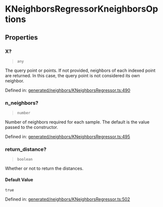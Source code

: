 # KNeighborsRegressorKneighborsOptions

## Properties

### X?

> `any`

The query point or points. If not provided, neighbors of each indexed point are returned. In this case, the query point is not considered its own neighbor.

Defined in:  [generated/neighbors/KNeighborsRegressor.ts:490](https://github.com/transitive-bullshit/scikit-learn-ts/blob/92ab806/packages/sklearn/src/generated/neighbors/KNeighborsRegressor.ts#L490)

### n\_neighbors?

> `number`

Number of neighbors required for each sample. The default is the value passed to the constructor.

Defined in:  [generated/neighbors/KNeighborsRegressor.ts:495](https://github.com/transitive-bullshit/scikit-learn-ts/blob/92ab806/packages/sklearn/src/generated/neighbors/KNeighborsRegressor.ts#L495)

### return\_distance?

> `boolean`

Whether or not to return the distances.

#### Default Value

`true`

Defined in:  [generated/neighbors/KNeighborsRegressor.ts:502](https://github.com/transitive-bullshit/scikit-learn-ts/blob/92ab806/packages/sklearn/src/generated/neighbors/KNeighborsRegressor.ts#L502)
